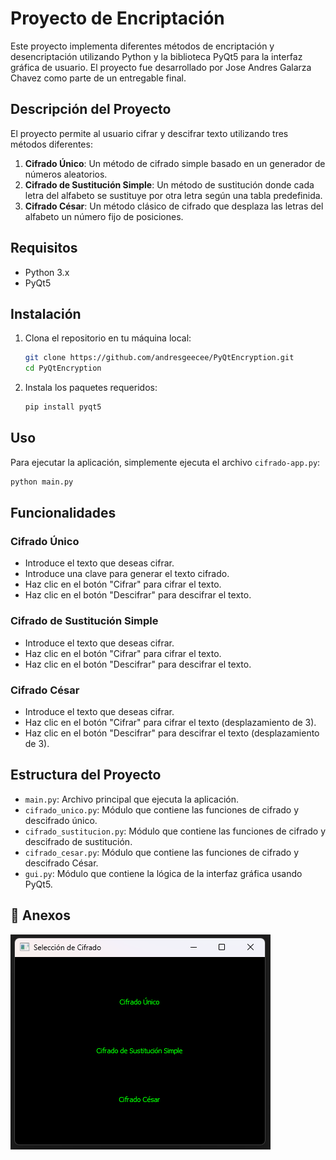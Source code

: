 
# Proyecto de Encriptación

Este proyecto implementa diferentes métodos de encriptación y desencriptación utilizando Python y la biblioteca PyQt5 para la interfaz gráfica de usuario. El proyecto fue desarrollado por Jose Andres Galarza Chavez como parte de un entregable final.

## Descripción del Proyecto

El proyecto permite al usuario cifrar y descifrar texto utilizando tres métodos diferentes:

1. **Cifrado Único**: Un método de cifrado simple basado en un generador de números aleatorios.
2. **Cifrado de Sustitución Simple**: Un método de sustitución donde cada letra del alfabeto se sustituye por otra letra según una tabla predefinida.
3. **Cifrado César**: Un método clásico de cifrado que desplaza las letras del alfabeto un número fijo de posiciones.

## Requisitos

- Python 3.x
- PyQt5

## Instalación

1. Clona el repositorio en tu máquina local:

    ```bash
    git clone https://github.com/andresgeecee/PyQtEncryption.git
    cd PyQtEncryption
    ```

2. Instala los paquetes requeridos:

    ```bash
    pip install pyqt5
    ```

## Uso

Para ejecutar la aplicación, simplemente ejecuta el archivo `cifrado-app.py`:

```bash
python main.py
```

## Funcionalidades

### Cifrado Único

- Introduce el texto que deseas cifrar.
- Introduce una clave para generar el texto cifrado.
- Haz clic en el botón "Cifrar" para cifrar el texto.
- Haz clic en el botón "Descifrar" para descifrar el texto.

### Cifrado de Sustitución Simple

- Introduce el texto que deseas cifrar.
- Haz clic en el botón "Cifrar" para cifrar el texto.
- Haz clic en el botón "Descifrar" para descifrar el texto.

### Cifrado César

- Introduce el texto que deseas cifrar.
- Haz clic en el botón "Cifrar" para cifrar el texto (desplazamiento de 3).
- Haz clic en el botón "Descifrar" para descifrar el texto (desplazamiento de 3).

## Estructura del Proyecto

- `main.py`: Archivo principal que ejecuta la aplicación.
- `cifrado_unico.py`: Módulo que contiene las funciones de cifrado y descifrado único.
- `cifrado_sustitucion.py`: Módulo que contiene las funciones de cifrado y descifrado de sustitución.
- `cifrado_cesar.py`: Módulo que contiene las funciones de cifrado y descifrado César.
- `gui.py`: Módulo que contiene la lógica de la interfaz gráfica usando PyQt5.

## 📁 Anexos

![Texto alternativo](https://github.com/andresgeecee/PyQtEncryption/blob/master/img/proyecto-cifrados%20-%20Visual%20Studio%20Code.png?raw=true)

